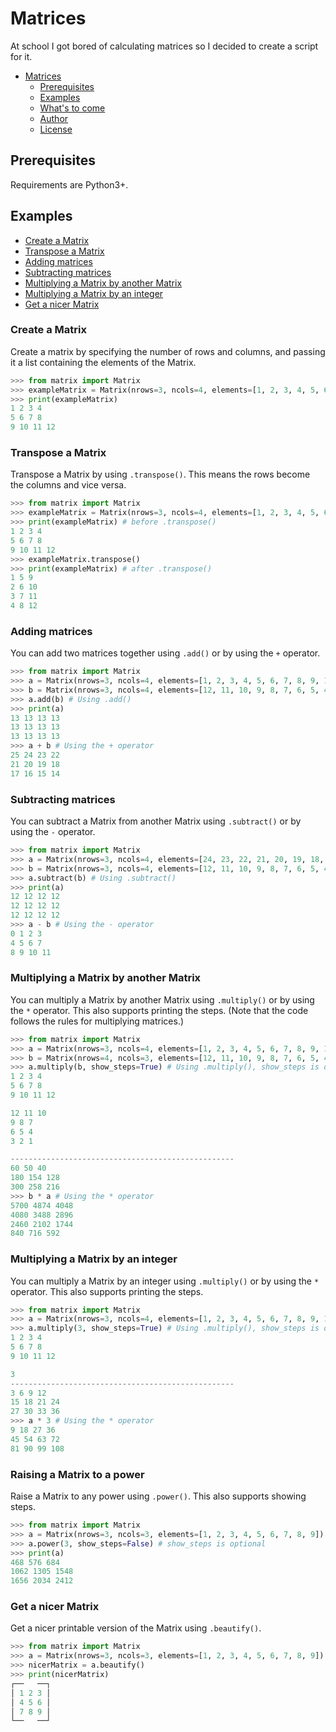 # Matrices

At school I got bored of calculating matrices so I decided to create a script for it.

- [Matrices](#matrices)
  - [Prerequisites](#prerequisites)
  - [Examples](#examples)
  - [What's to come](#whats-to-come)
  - [Author](#author)
  - [License](#license)

## Prerequisites

Requirements are Python3+.

## Examples

- [Create a Matrix](#create-a-matrix)
- [Transpose a Matrix](#transpose-a-matrix)
- [Adding matrices](#adding-matrices)
- [Subtracting matrices](#subtracting-matrices)
- [Multiplying a Matrix by another Matrix](#multiplying-a-matrix-by-another-matrix)
- [Multiplying a Matrix by an integer](#multiplying-a-matrix-by-an-integer)
- [Get a nicer Matrix](#get-a-nicer-matrix)

### **Create a Matrix**

Create a matrix by specifying the number of rows and columns, and passing it a list containing the elements of the Matrix.

```python
>>> from matrix import Matrix
>>> exampleMatrix = Matrix(nrows=3, ncols=4, elements=[1, 2, 3, 4, 5, 6, 7, 8, 9, 10, 11, 12])
>>> print(exampleMatrix)
1 2 3 4
5 6 7 8
9 10 11 12
```

### **Transpose a Matrix**

Transpose a Matrix by using `.transpose()`. This means the rows become the columns and vice versa.

```python
>>> from matrix import Matrix
>>> exampleMatrix = Matrix(nrows=3, ncols=4, elements=[1, 2, 3, 4, 5, 6, 7, 8, 9, 10, 11, 12])
>>> print(exampleMatrix) # before .transpose()
1 2 3 4
5 6 7 8
9 10 11 12
>>> exampleMatrix.transpose()
>>> print(exampleMatrix) # after .transpose()
1 5 9
2 6 10
3 7 11
4 8 12
```

### **Adding matrices**

You can add two matrices together using `.add()` or by using the `+` operator.

```python
>>> from matrix import Matrix
>>> a = Matrix(nrows=3, ncols=4, elements=[1, 2, 3, 4, 5, 6, 7, 8, 9, 10, 11, 12])
>>> b = Matrix(nrows=3, ncols=4, elements=[12, 11, 10, 9, 8, 7, 6, 5, 4, 3, 2, 1])
>>> a.add(b) # Using .add()
>>> print(a)
13 13 13 13
13 13 13 13
13 13 13 13
>>> a + b # Using the + operator
25 24 23 22
21 20 19 18
17 16 15 14
```

### **Subtracting matrices**

You can subtract a Matrix from another Matrix using `.subtract()` or by using the `-` operator.

```python
>>> from matrix import Matrix
>>> a = Matrix(nrows=3, ncols=4, elements=[24, 23, 22, 21, 20, 19, 18, 17, 16, 15, 14, 13])
>>> b = Matrix(nrows=3, ncols=4, elements=[12, 11, 10, 9, 8, 7, 6, 5, 4, 3, 2, 1])
>>> a.subtract(b) # Using .subtract()
>>> print(a)
12 12 12 12
12 12 12 12
12 12 12 12
>>> a - b # Using the - operator
0 1 2 3
4 5 6 7
8 9 10 11
```

### **Multiplying a Matrix by another Matrix**

You can multiply a Matrix by another Matrix using `.multiply()` or by using the `*` operator. This also supports printing the steps. (Note that the code follows the rules for multiplying matrices.)

```python
>>> from matrix import Matrix
>>> a = Matrix(nrows=3, ncols=4, elements=[1, 2, 3, 4, 5, 6, 7, 8, 9, 10, 11, 12])
>>> b = Matrix(nrows=4, ncols=3, elements=[12, 11, 10, 9, 8, 7, 6, 5, 4, 3, 2, 1])
>>> a.multiply(b, show_steps=True) # Using .multiply(), show_steps is optional
1 2 3 4
5 6 7 8
9 10 11 12

12 11 10
9 8 7
6 5 4
3 2 1

--------------------------------------------------
60 50 40
180 154 128
300 258 216
>>> b * a # Using the * operator
5700 4874 4048
4080 3488 2896
2460 2102 1744
840 716 592
```

### **Multiplying a Matrix by an integer**

You can multiply a Matrix by an integer using `.multiply()` or by using the `*` operator. This also supports printing the steps.

```python
>>> from matrix import Matrix
>>> a = Matrix(nrows=3, ncols=4, elements=[1, 2, 3, 4, 5, 6, 7, 8, 9, 10, 11, 12])
>>> a.multiply(3, show_steps=True) # Using .multiply(), show_steps is optional
1 2 3 4
5 6 7 8
9 10 11 12

3
--------------------------------------------------
3 6 9 12
15 18 21 24
27 30 33 36
>>> a * 3 # Using the * operator
9 18 27 36
45 54 63 72
81 90 99 108
```

### **Raising a Matrix to a power**

Raise a Matrix to any power using `.power()`. This also supports showing steps.

```python
>>> from matrix import Matrix
>>> a = Matrix(nrows=3, ncols=3, elements=[1, 2, 3, 4, 5, 6, 7, 8, 9])
>>> a.power(3, show_steps=False) # show_steps is optional
>>> print(a)
468 576 684
1062 1305 1548
1656 2034 2412
```

### **Get a nicer Matrix**

Get a nicer printable version of the Matrix using `.beautify()`.

```python
>>> from matrix import Matrix
>>> a = Matrix(nrows=3, ncols=3, elements=[1, 2, 3, 4, 5, 6, 7, 8, 9])
>>> nicerMatrix = a.beautify()
>>> print(nicerMatrix)
┌──   ──┐
│ 1 2 3 │
│ 4 5 6 │
│ 7 8 9 │
└──   ──┘
```
